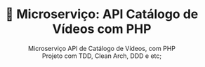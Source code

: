 <center>
  <h1 align="center">🚀 Microserviço: API Catálogo de Vídeos com PHP</h1>
  <p align="center">
    Microserviço API de Catálogo de Vídeos, com PHP <br />
    Projeto com TDD, Clean Arch, DDD e etc;
  </p>
</center>
